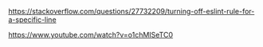 https://stackoverflow.com/questions/27732209/turning-off-eslint-rule-for-a-specific-line

https://www.youtube.com/watch?v=o1chMISeTC0
